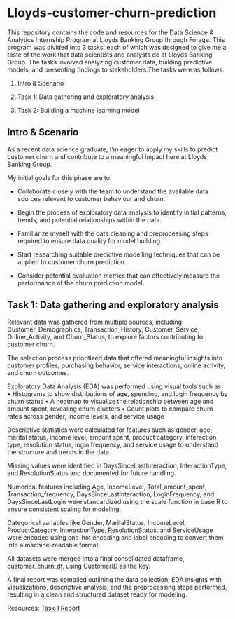 # Lloyds-customer-churn-prediction

This repository contains the code and resources for the Data Science & Analytics Internship Program at Lloyds Banking Group through Forage. This program was divided into 3 tasks, each of which was designed to give me a taste of the work that data scientists and analysts do at Lloyds Banking Group. The tasks involved analyzing customer data, building predictive models, and presenting findings to stakeholders.The tasks were as follows:

1. Intro & Scenario

2. Task 1: Data gathering and exploratory analysis

3. Task 2: Building a machine learning model

## Intro & Scenario
As a recent data science graduate, I'm eager to apply my skills to predict customer churn and contribute to a meaningful impact here at Lloyds Banking Group.

My initial goals for this phase are to:

* Collaborate closely with the team to understand the available data sources relevant to customer behaviour and churn.

* Begin the process of exploratory data analysis to identify initial patterns, trends, and potential relationships within the data.

* Familiarize myself with the data cleaning and preprocessing steps required to ensure data quality for model building.

* Start researching suitable predictive modelling techniques that can be applied to customer churn prediction.

* Consider potential evaluation metrics that can effectively measure the performance of the churn prediction model.

## Task 1: Data gathering and exploratory analysis

Relevant data was gathered from multiple sources, including Customer_Demographics, Transaction_History, Customer_Service, Online_Activity, and Churn_Status, to explore factors contributing to customer churn.

The selection process prioritized data that offered meaningful insights into customer profiles, purchasing behavior, service interactions, online activity, and churn outcomes.

Exploratory Data Analysis (EDA) was performed using visual tools such as:
	•	Histograms to show distributions of age, spending, and login frequency by churn status
	•	A heatmap to visualize the relationship between age and amount spent, revealing churn clusters
	•	Count plots to compare churn rates across gender, income levels, and service usage

Descriptive statistics were calculated for features such as gender, age, marital status, income level, amount spent, product category, interaction type, resolution status, login frequency, and service usage to understand the structure and trends in the data.

Missing values were identified in DaysSinceLastInteraction, InteractionType, and ResolutionStatus and documented for future handling.

Numerical features including Age, IncomeLevel, Total_amount_spent, Transaction_frequency, DaysSinceLastInteraction, LoginFrequency, and DaysSinceLastLogin were standardized using the scale function in base R to ensure consistent scaling for modeling.

Categorical variables like Gender, MaritalStatus, IncomeLevel, ProductCategory, InteractionType, ResolutionStatus, and ServiceUsage were encoded using one-hot encoding and label encoding to convert them into a machine-readable format.

All datasets were merged into a final consolidated dataframe, customer_churn_df, using CustomerID as the key.

A final report was compiled outlining the data collection, EDA insights with visualizations, descriptive analysis, and the preprocessing steps performed, resulting in a clean and structured dataset ready for modeling.



Resources: [Task 1 Report](https://github.com/ron0496/Lloyds-customer-churn-prediction/blob/main/Task%201.pdf)
